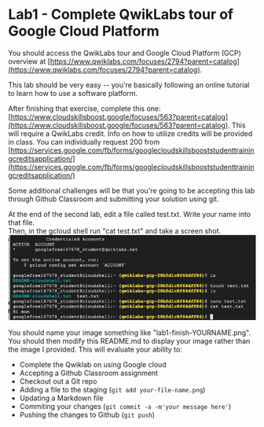 # Lab1 - Complete QwikLabs tour of Google Cloud Platform

You should access the QwikLabs tour and Google Cloud Platform (GCP)
overview at [https://www.qwiklabs.com/focuses/2794?parent=catalog](https://www.qwiklabs.com/focuses/2794?parent=catalog).

This lab should be very easy -- you're basically following an online
tutorial to learn how to use a software platform. 

After finishing that exercise, complete this one: 
[https://www.cloudskillsboost.google/focuses/563?parent=catalog](https://www.cloudskillsboost.google/focuses/563?parent=catalog).
This will require a QwikLabs credit. Info on how to utilize credits will be
provided in class. You can individually request 200 from [https://services.google.com/fb/forms/googlecloudskillsbooststudenttrainingcreditsapplication/](https://services.google.com/fb/forms/googlecloudskillsbooststudenttrainingcreditsapplication/)

Some additional
challenges will be that you're going to be accepting this lab through
Github Classroom and submitting your solution using git.

At the end of the second lab, edit a file called test.txt.  Write your name into that file.  
Then, in the gcloud shell run "cat test.txt" and take a screen shot.
![Screen capture of test output](./lab1-finish-dirk.png)

You should name your image something like
"lab1-finish-YOURNAME.png". You should then modify this README.md to
display your image rather than the image I provided. This will
evaluate your ability to:

* Complete the Qwiklab on using Google cloud
* Accepting a Github Classroom assignment
* Checkout out a Git repo
* Adding a file to the staging (`git add your-file-name.png`)
* Updating a Markdown file
* Commiting your changes (`git commit -a -m'your message here'`)
* Pushing the changes to Github (`git push`)

